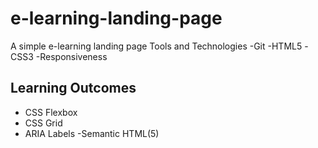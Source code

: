 # e-learning-landing-page
A simple e-learning landing page
Tools and Technologies
-Git
-HTML5
-CSS3
-Responsiveness

## Learning Outcomes 
- CSS Flexbox
- CSS Grid
- ARIA Labels
-Semantic HTML(5)
